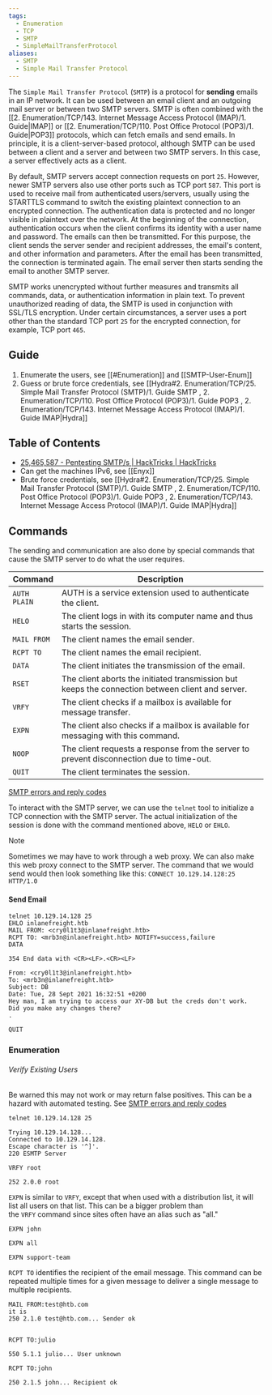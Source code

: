 ```yaml
---
tags:
  - Enumeration
  - TCP
  - SMTP
  - SimpleMailTransferProtocol
aliases:
  - SMTP
  - Simple Mail Transfer Protocol
---
```

The `Simple Mail Transfer Protocol` (`SMTP`) is a protocol for **sending** emails in an IP network. It can be used between an email client and an outgoing mail server or between two SMTP servers. SMTP is often combined with the [[2. Enumeration/TCP/143. Internet Message Access Protocol (IMAP)/1. Guide|IMAP]] or [[2. Enumeration/TCP/110. Post Office Protocol (POP3)/1. Guide|POP3]] protocols, which can fetch emails and send emails. In principle, it is a client-server-based protocol, although SMTP can be used between a client and a server and between two SMTP servers. In this case, a server effectively acts as a client.

By default, SMTP servers accept connection requests on port `25`. However, newer SMTP servers also use other ports such as TCP port `587`. This port is used to receive mail from authenticated users/servers, usually using the STARTTLS command to switch the existing plaintext connection to an encrypted connection. The authentication data is protected and no longer visible in plaintext over the network. At the beginning of the connection, authentication occurs when the client confirms its identity with a user name and password. The emails can then be transmitted. For this purpose, the client sends the server sender and recipient addresses, the email's content, and other information and parameters. After the email has been transmitted, the connection is terminated again. The email server then starts sending the email to another SMTP server.

SMTP works unencrypted without further measures and transmits all commands, data, or authentication information in plain text. To prevent unauthorized reading of data, the SMTP is used in conjunction with SSL/TLS encryption. Under certain circumstances, a server uses a port other than the standard TCP port `25` for the encrypted connection, for example, TCP port `465`.

## Guide

1. Enumerate the users, see [[#Enumeration]] and [[SMTP-User-Enum]]
2. Guess or brute force credentials, see [[Hydra#2. Enumeration/TCP/25. Simple Mail Transfer Protocol (SMTP)/1. Guide SMTP , 2. Enumeration/TCP/110. Post Office Protocol (POP3)/1. Guide POP3 , 2. Enumeration/TCP/143. Internet Message Access Protocol (IMAP)/1. Guide IMAP|Hydra]]

## Table of Contents

* [25,465,587 - Pentesting SMTP/s | HackTricks | HackTricks](https://book.hacktricks.xyz/pentesting/pentesting-smtp)
* Can get the machines IPv6, see [[Enyx]]
* Brute force credentials, see [[Hydra#2. Enumeration/TCP/25. Simple Mail Transfer Protocol (SMTP)/1. Guide SMTP , 2. Enumeration/TCP/110. Post Office Protocol (POP3)/1. Guide POP3 , 2. Enumeration/TCP/143. Internet Message Access Protocol (IMAP)/1. Guide IMAP|Hydra]]

## Commands

The sending and communication are also done by special commands that cause the SMTP server to do what the user requires.

| **Command**  | **Description**                                                                                  |
| ------------ | ------------------------------------------------------------------------------------------------ |
| `AUTH PLAIN` | AUTH is a service extension used to authenticate the client.                                     |
| `HELO`       | The client logs in with its computer name and thus starts the session.                           |
| `MAIL FROM`  | The client names the email sender.                                                               |
| `RCPT TO`    | The client names the email recipient.                                                            |
| `DATA`       | The client initiates the transmission of the email.                                              |
| `RSET`       | The client aborts the initiated transmission but keeps the connection between client and server. |
| `VRFY`       | The client checks if a mailbox is available for message transfer.                                |
| `EXPN`       | The client also checks if a mailbox is available for messaging with this command.                |
| `NOOP`       | The client requests a response from the server to prevent disconnection due to time-out.         |
| `QUIT`       | The client terminates the session.                                                               |

[SMTP errors and reply codes](https://serversmtp.com/smtp-error/)

To interact with the SMTP server, we can use the `telnet` tool to initialize a TCP connection with the SMTP server. The actual initialization of the session is done with the command mentioned above, `HELO` or `EHLO`.

> [!NOTE]
> Sometimes we may have to work through a web proxy. We can also make this web proxy connect to the SMTP server. The command that we would send would then look something like this: `CONNECT 10.129.14.128:25 HTTP/1.0`

#### Send Email 

```shell-session
telnet 10.129.14.128 25
EHLO inlanefreight.htb
MAIL FROM: <cry0l1t3@inlanefreight.htb>
RCPT TO: <mrb3n@inlanefreight.htb> NOTIFY=success,failure
DATA
```

```shell-session
354 End data with <CR><LF>.<CR><LF>

From: <cry0l1t3@inlanefreight.htb>
To: <mrb3n@inlanefreight.htb>
Subject: DB
Date: Tue, 28 Sept 2021 16:32:51 +0200
Hey man, I am trying to access our XY-DB but the creds don't work. 
Did you make any changes there?
.
```

```shell-session
QUIT
```
### Enumeration

###### Verify Existing Users 

Be warned this may not work or may return false positives. This can be a hazard with automated testing. See [SMTP errors and reply codes](https://serversmtp.com/smtp-error/)

```shell-session
telnet 10.129.14.128 25

Trying 10.129.14.128...
Connected to 10.129.14.128.
Escape character is '^]'.
220 ESMTP Server 

VRFY root

252 2.0.0 root
```

`EXPN` is similar to `VRFY`, except that when used with a distribution list, it will list all users on that list. This can be a bigger problem than the `VRFY` command since sites often have an alias such as "all."

```shell-session
EXPN john
```

```shell-session
EXPN all
```

```shell-session
EXPN support-team
```

`RCPT TO` identifies the recipient of the email message. This command can be repeated multiple times for a given message to deliver a single message to multiple recipients.

```shell-session
MAIL FROM:test@htb.com
it is
250 2.1.0 test@htb.com... Sender ok


RCPT TO:julio

550 5.1.1 julio... User unknown

RCPT TO:john

250 2.1.5 john... Recipient ok
```